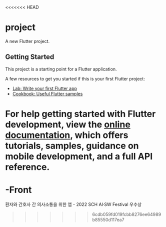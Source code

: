 <<<<<<< HEAD
# project

A new Flutter project.

## Getting Started

This project is a starting point for a Flutter application.

A few resources to get you started if this is your first Flutter project:

- [Lab: Write your first Flutter app](https://docs.flutter.dev/get-started/codelab)
- [Cookbook: Useful Flutter samples](https://docs.flutter.dev/cookbook)

For help getting started with Flutter development, view the
[online documentation](https://docs.flutter.dev/), which offers tutorials,
samples, guidance on mobile development, and a full API reference.
=======
# -Front
환자와 간호사 간 의사소통을 위한 앱 -  2022 SCH AI·SW Festival 우수상
>>>>>>> 6cdb059fd019fcbb8276ee64989b85550d117ea7
